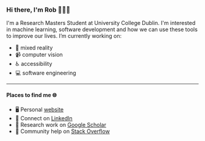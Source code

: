 ### Hi there, I'm Rob 👋:man_technologist:

<!--
**robertyoung2/robertyoung2** is a ✨ _special_ ✨ repository because its `README.md` (this file) appears on your GitHub profile.
-->

I'm a Research Masters Student at University College Dublin. I'm interested in machine learning, software development and how we can use these tools to improve our lives. I’m currently working on:
* :goggles: mixed reality
* :video_camera: computer vision  
* :wheelchair: accessibility
* :computer: software engineering 

*** 

#### Places to find me :globe_with_meridians:

* :desktop_computer: Personal [website](https://www.robertyoung.ie)
* :briefcase: Connect on [LinkedIn](https://www.linkedin.com/in/robertyoung6/)
* :microscope: Research work on [Google Scholar](https://scholar.google.com/citations?user=FATl9cYAAAAJ&hl=en)
* :pancakes: Community help on [Stack Overflow](https://stackoverflow.com/users/10586772/robert-young)
